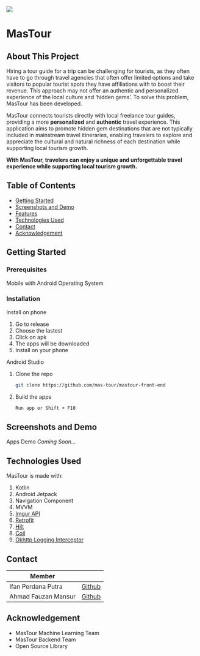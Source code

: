 ![](https://cdn.discordapp.com/attachments/1095369936345514095/1118961883521761280/Copy_of_MasTour_PPT_1.jpg)
# MasTour

## About This Project
Hiring a tour guide for a trip can be challenging for tourists, as they often have to go through travel agencies that often offer limited options and take visitors to popular tourist spots they have affiliations with to boost their revenue. This approach may not offer an authentic and personalized experience of the local culture and ‘hidden gems’. To solve this problem, MasTour has been developed. 

MasTour connects tourists directly with local freelance tour guides, providing a more **personalized** and **authentic** travel experience. This application aims to promote hidden gem destinations that are not typically included in mainstream travel itineraries, enabling travelers to explore and appreciate the cultural and natural richness of each destination while supporting local tourism growth. 

**With MasTour, travelers can enjoy a unique and unforgettable travel experience while supporting local tourism growth.**
 
## Table of Contents

- [Getting Started](https://github.com/mas-tour/mastour-front-end#Getting-Started)
- [Screenshots and Demo](https://github.com/mas-tour/mastour-front-end#Screenshots-and-Demo)
- [Features](https://github.com/mas-tour/mastour-front-end#Features)
- [Technologies Used](https://github.com/mas-tour/mastour-front-end#Technologies-Used)
- [Contact](https://github.com/mas-tour/mastour-front-end#Contact)
- [Acknowledgement](https://github.com/mas-tour/mastour-front-end#Acknowledgement)

## Getting Started

### Prerequisites
Mobile with Android Operating System

### Installation
Install on phone
1. Go to release
2. Choose the lastest
3. Click on apk
4. The apps will be downloaded
5. Install on your phone

Android Studio

1. Clone the repo
   ```sh
   git clone https://github.com/mas-tour/mastour-front-end
   ```
2. Build the apps
   ```sh
   Run app or Shift + F10
   ```

<!-- USAGE EXAMPLES -->
## Screenshots and Demo
Apps Demo
*Coming Soon...*

## Technologies Used
MasTour is made with:
1. Kotlin
2. Android Jetpack
3. Navigation Component
3. MVVM
4. [Imgur API](https://apidocs.imgur.com/)
5. [Retrofit](https://github.com/square/retrofit)
6. [Hilt](https://dagger.dev/hilt/)
7. [Coil](https://github.com/coil-kt/coil)
8. [Okhttp Logging Interceptor](https://github.com/square/okhttp/tree/master/okhttp-logging-interceptor)

<!-- CONTACT -->
## Contact
| Member |  |
|--|--|
| Ifan Perdana Putra |[Github](https://github.com/HouseofFoam)  |
| Ahmad Fauzan Mansur |[Github](https://github.com/southernTW)  |

## Acknowledgement
- MasTour Machine Learning Team
- MasTour Backend Team
- Open Source Library
